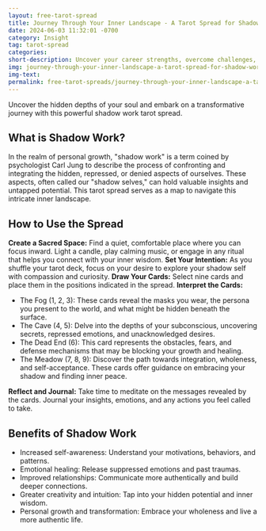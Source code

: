 ```yaml
---
layout: free-tarot-spread
title: Journey Through Your Inner Landscape - A Tarot Spread for Shadow Work
date: 2024-06-03 11:32:01 -0700
category: Insight
tag: tarot-spread
categories: 
short-description: Uncover your career strengths, overcome challenges, and find your calling with this insightful career tarot spread.
img: journey-through-your-inner-landscape-a-tarot-spread-for-shadow-work.jpg
img-text: 
permalink: free-tarot-spreads/journey-through-your-inner-landscape-a-tarot-spread-for-shadow-work
---
```

Uncover the hidden depths of your soul and embark on a transformative journey with this powerful shadow work tarot spread.

## What is Shadow Work?
In the realm of personal growth, "shadow work" is a term coined by psychologist Carl Jung to describe the process of confronting and integrating the hidden, repressed, or denied aspects of ourselves. These aspects, often called our "shadow selves," can hold valuable insights and untapped potential. This tarot spread serves as a map to navigate this intricate inner landscape.

## How to Use the Spread
**Create a Sacred Space:** Find a quiet, comfortable place where you can focus inward. Light a candle, play calming music, or engage in any ritual that helps you connect with your inner wisdom.
**Set Your Intention:** As you shuffle your tarot deck, focus on your desire to explore your shadow self with compassion and curiosity.
**Draw Your Cards:** Select nine cards and place them in the positions indicated in the spread.
**Interpret the Cards:**
* The Fog (1, 2, 3): These cards reveal the masks you wear, the persona you present to the world, and what might be hidden beneath the surface.
* The Cave (4, 5): Delve into the depths of your subconscious, uncovering secrets, repressed emotions, and unacknowledged desires.
* The Dead End (6): This card represents the obstacles, fears, and defense mechanisms that may be blocking your growth and healing.
* The Meadow (7, 8, 9): Discover the path towards integration, wholeness, and self-acceptance. These cards offer guidance on embracing your shadow and finding inner peace.

**Reflect and Journal:** Take time to meditate on the messages revealed by the cards. Journal your insights, emotions, and any actions you feel called to take.

## Benefits of Shadow Work
* Increased self-awareness: Understand your motivations, behaviors, and patterns.
* Emotional healing: Release suppressed emotions and past traumas.
* Improved relationships: Communicate more authentically and build deeper connections.
* Greater creativity and intuition: Tap into your hidden potential and inner wisdom.
* Personal growth and transformation: Embrace your wholeness and live a more authentic life.